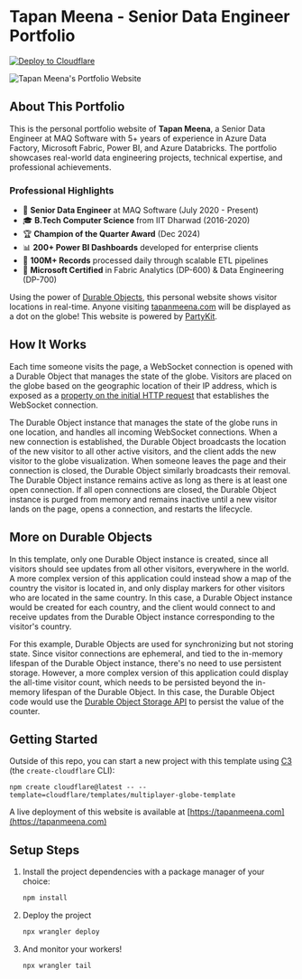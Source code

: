 # Tapan Meena - Senior Data Engineer Portfolio

[![Deploy to Cloudflare](https://deploy.workers.cloudflare.com/button)](https://deploy.workers.cloudflare.com/?url=https://github.com/tapanmeena/tapanmeena.com)

![Tapan Meena's Portfolio Website](https://imagedelivery.net/wSMYJvS3Xw-n339CbDyDIA/43100bd9-8e11-4c20-cc00-3bec86253f00/public)

## About This Portfolio

This is the personal portfolio website of **Tapan Meena**, a Senior Data Engineer at MAQ Software with 5+ years of experience in Azure Data Factory, Microsoft Fabric, Power BI, and Azure Databricks. The portfolio showcases real-world data engineering projects, technical expertise, and professional achievements.

### Professional Highlights
- 🏢 **Senior Data Engineer** at MAQ Software (July 2020 - Present)
- 🎓 **B.Tech Computer Science** from IIT Dharwad (2016-2020)
- 🏆 **Champion of the Quarter Award** (Dec 2024)
- 📊 **200+ Power BI Dashboards** developed for enterprise clients
- 💾 **100M+ Records** processed daily through scalable ETL pipelines
- 🎯 **Microsoft Certified** in Fabric Analytics (DP-600) & Data Engineering (DP-700)

<!-- dash-content-start -->

Using the power of [Durable Objects](https://developers.cloudflare.com/durable-objects/), this personal website shows visitor locations in real-time. Anyone visiting [tapanmeena.com](https://tapanmeena.com) will be displayed as a dot on the globe! This website is powered by [PartyKit](https://www.partykit.io/).

## How It Works

Each time someone visits the page, a WebSocket connection is opened with a Durable Object that manages the state of the globe. Visitors are placed on the globe based on the geographic location of their IP address, which is exposed as a [property on the initial HTTP request](https://developers.cloudflare.com/workers/runtime-apis/request/#incomingrequestcfproperties) that establishes the WebSocket connection.

The Durable Object instance that manages the state of the globe runs in one location, and handles all incoming WebSocket connections. When a new connection is established, the Durable Object broadcasts the location of the new visitor to all other active visitors, and the client adds the new visitor to the globe visualization. When someone leaves the page and their connection is closed, the Durable Object similarly broadcasts their removal. The Durable Object instance remains active as long as there is at least one open connection. If all open connections are closed, the Durable Object instance is purged from memory and remains inactive until a new visitor lands on the page, opens a connection, and restarts the lifecycle.

## More on Durable Objects

In this template, only one Durable Object instance is created, since all visitors should see updates from all other visitors, everywhere in the world. A more complex version of this application could instead show a map of the country the visitor is located in, and only display markers for other visitors who are located in the same country. In this case, a Durable Object instance would be created for each country, and the client would connect to and receive updates from the Durable Object instance corresponding to the visitor's country.

For this example, Durable Objects are used for synchronizing but not storing state. Since visitor connections are ephemeral, and tied to the in-memory lifespan of the Durable Object instance, there's no need to use persistent storage. However, a more complex version of this application could display the all-time visitor count, which needs to be persisted beyond the in-memory lifespan of the Durable Object. In this case, the Durable Object code would use the [Durable Object Storage API](https://developers.cloudflare.com/durable-objects/api/storage-api/) to persist the value of the counter.

<!-- dash-content-end -->

## Getting Started

Outside of this repo, you can start a new project with this template using [C3](https://developers.cloudflare.com/pages/get-started/c3/) (the `create-cloudflare` CLI):

```
npm create cloudflare@latest -- --template=cloudflare/templates/multiplayer-globe-template
```

A live deployment of this website is available at [https://tapanmeena.com](https://tapanmeena.com)

## Setup Steps

1. Install the project dependencies with a package manager of your choice:
   ```bash
   npm install
   ```
2. Deploy the project
   ```bash
   npx wrangler deploy
   ```
3. And monitor your workers!
   ```bash
   npx wrangler tail
   ```
